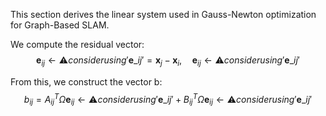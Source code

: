 
This section derives the linear system used in Gauss-Newton optimization for Graph-Based SLAM.

We compute the residual vector:
$$
\mathbf{e}_{ij}  ← ⚠️ consider using '\mathbf{e} \_{ij}' = \mathbf{x}_j - \mathbf{x}_i, \quad \mathbf{e}_{ij}  ← ⚠️ consider using '\mathbf{e} \_{ij}'
$$

From this, we construct the vector b:
$$
b_{ij} = A_{ij}^T \Omega \mathbf{e}_{ij}  ← ⚠️ consider using '\mathbf{e} \_{ij}' + B_{ij}^T \Omega \mathbf{e}_{ij}  ← ⚠️ consider using '\mathbf{e} \_{ij}'
$$

